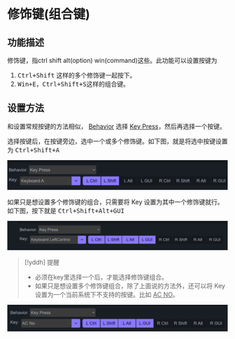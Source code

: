 # 修饰键(组合键)
## 功能描述
修饰键，指ctrl shift alt(option) win(command)这些。此功能可以设置按键为
1. <kbd>Ctrl+Shift</kbd> 这样的多个修饰键一起按下。
2. <kbd>Win+E</kbd>，<kbd>Ctrl+Shift+S</kbd>这样的组合键。

## 设置方法

和设置常规按键的方法相似， <u>Behavior</u> 选择 <u>Key Press</u>，然后再选择一个按键。

选择按键后，在按键旁边，选中一个或多个修饰键。如下图，就是将选中按键设置为 <kbd>Ctrl+Shift+A</kbd>

![](assets/mods-key-01.png)

如果只是想设置多个修饰键的组合，只需要将 Key 设置为其中一个修饰键就行。如下图，按下就是 <kbd>Ctrl+Shift+Alt+GUI</kbd>

![](assets/mods-key-02.png)

> [!yddh] 提醒
> - 必须在key里选择一个后，才能选择修饰键组合。
> - 如果只是想设置多个修饰键组合，除了上面说的方法外，还可以将 Key 设置为一个当前系统下不支持的按键。比如 <u>AC NO</u>。

![](assets/mods-key-03.png)
